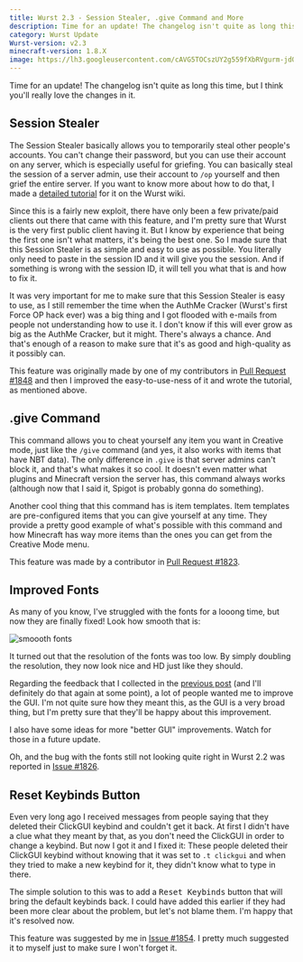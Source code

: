 ```yaml
---
title: Wurst 2.3 - Session Stealer, .give Command and More
description: Time for an update! The changelog isn't quite as long this time, but I think you'll love the changes in it.
category: Wurst Update
Wurst-version: v2.3
minecraft-version: 1.8.X
image: https://lh3.googleusercontent.com/cAVG5TOCszUY2g559fXbRVgurm-jdOccVPsALkBjuuz4rjW2-_OyiKW5qzRqDfy34DxF5PlxcZmaX5brn4MCEmcDFPo-phV282X2fawz1QFf78hullDfR30mFD5V-dA3sEkIn_4TdJ6UAMlFT2xKT20nhRYR0DAwVOwuxKiOdDEOCdJXT9Bzf5HA78Yg2DTLGmtSlzCGtGsKQIRDdyX46_3d0fratrASl1F69Qq_nyfphF0sntZrJyuXNlaK9Jd9Z-ybgA-gG-7-JId8xiSntme8C52ICsQVd79NkCbTsRyD-7fLSZA6rtVsYV5JjfLpYwR4u5OGJLUEeGC3Y6GIQb-_tPH_i065M5o4KxEXJ3Hkfz7QlnDlEqUlZ85YmkAucoBKJc7zlVJWuKL0tm07IZVEEpBpXtWf-bJBno6ri2jpqUOEi12-vV-JPnO7EOg7JGV2qOYZ-BH7JxjrqCQRmb-h_x4z3J9Z8j4eF5z0uQlyh9eNKV7sidU8ytqJhpPKjjT_CD-RywjJYoPBcCE2CsSvQfv6gD9UJVdRgsYnKinBoUHEdkJNcrneowB7KeErL_SdGAjWiVXKyFIj_ZBM7MgQs0A_Cl2YffO6WEgfRmh6kDr7=w1280-h720-no
---
```

Time for an update! The changelog isn't quite as long this time, but I think you'll really love the changes in it.

## Session Stealer
The Session Stealer basically allows you to temporarily steal other people's accounts. You can't change their password, but you can use their account on any server, which is especially useful for griefing. You can basically steal the session of a server admin, use their account to `/op` yourself and then grief the entire server. If you want to know more about how to do that, I made a [detailed tutorial](https://www.wurst-client.tk/wiki/Special_Features/Force_OP_(Session_Stealer)/) for it on the Wurst wiki.

Since this is a fairly new exploit, there have only been a few private/paid clients out there that came with this feature, and I'm pretty sure that Wurst is the very first public client having it. But I know by experience that being the first one isn't what matters, it's being the best one. So I made sure that this Session Stealer is as simple and easy to use as possible. You literally only need to paste in the session ID and it will give you the session. And if something is wrong with the session ID, it will tell you what that is and how to fix it.
<!--read more-->

It was very important for me to make sure that this Session Stealer is easy to use, as I still remember the time when the AuthMe Cracker (Wurst's first Force OP hack ever) was a big thing and I got flooded with e-mails from people not understanding how to use it. I don't know if this will ever grow as big as the AuthMe Cracker, but it might. There's always a chance. And that's enough of a reason to make sure that it's as good and high-quality as it possibly can.

This feature was originally made by one of my contributors in [Pull Request #1848](https://github.com/Wurst-Imperium/Wurst-Client/pull/1848) and then I improved the easy-to-use-ness of it and wrote the tutorial, as mentioned above.

## .give Command
This command allows you to cheat yourself any item you want in Creative mode, just like the `/give` command (and yes, it also works with items that have NBT data). The only difference in `.give` is that server admins can't block it, and that's what makes it so cool. It doesn't even matter what plugins and Minecraft version the server has, this command always works (although now that I said it, Spigot is probably gonna do something).

Another cool thing that this command has is item templates. Item templates are pre-configured items that you can give yourself at any time. They provide a pretty good example of what's possible with this command and how Minecraft has way more items than the ones you can get from the Creative Mode menu.

This feature was made by a contributor in [Pull Request #1823](https://github.com/Wurst-Imperium/Wurst-Client/pull/1823).

## Improved Fonts
As many of you know, I've struggled with the fonts for a looong time, but now they are finally fixed! Look how smooth that is:

![smoooth fonts](https://cloud.githubusercontent.com/assets/10100202/9395045/3299c52c-478c-11e5-93ae-8679cdc698a1.png)

It turned out that the resolution of the fonts was too low. By simply doubling the resolution, they now look nice and HD just like they should.

Regarding the feedback that I collected in the [previous post](/news/2015-08-15-feedback/) (and I'll definitely do that again at some point), a lot of people wanted me to improve the GUI. I'm not quite sure how they meant this, as the GUI is a very broad thing, but I'm pretty sure that they'll be happy about this improvement.

I also have some ideas for more "better GUI" improvements. Watch for those in a future update.

Oh, and the bug with the fonts still not looking quite right in Wurst 2.2 was reported in [Issue #1826](https://github.com/Wurst-Imperium/Wurst-Client/issues/1826).

## Reset Keybinds Button
Even very long ago I received messages from people saying that they deleted their ClickGUI keybind and couldn't get it back. At first I didn't have a clue what they meant by that, as you don't need the ClickGUI in order to change a keybind. But now I got it and I fixed it: These people deleted their ClickGUI keybind without knowing that it was set to `.t clickgui` and when they tried to make a new keybind for it, they didn't know what to type in there.

The simple solution to this was to add a <kbd>Reset Keybinds</kbd> button that will bring the default keybinds back. I could have added this earlier if they had been more clear about the problem, but let's not blame them. I'm happy that it's resolved now.

This feature was suggested by me in [Issue #1854](https://github.com/Wurst-Imperium/Wurst-Client/issues/1854). I pretty much suggested it to myself just to make sure I won't forget it.

